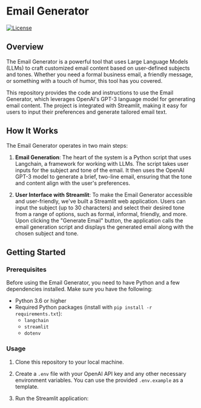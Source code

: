 # Email Generator

[![License](https://img.shields.io/badge/license-MIT-blue.svg)](https://opensource.org/licenses/MIT)

## Overview

The Email Generator is a powerful tool that uses Large Language Models (LLMs) to craft customized email content based on user-defined subjects and tones. Whether you need a formal business email, a friendly message, or something with a touch of humor, this tool has you covered.

This repository provides the code and instructions to use the Email Generator, which leverages OpenAI's GPT-3 language model for generating email content. The project is integrated with Streamlit, making it easy for users to input their preferences and generate tailored email text.

## How It Works

The Email Generator operates in two main steps:

1. **Email Generation**: The heart of the system is a Python script that uses Langchain, a framework for working with LLMs. The script takes user inputs for the subject and tone of the email. It then uses the OpenAI GPT-3 model to generate a brief, two-line email, ensuring that the tone and content align with the user's preferences.

2. **User Interface with Streamlit**: To make the Email Generator accessible and user-friendly, we've built a Streamlit web application. Users can input the subject (up to 30 characters) and select their desired tone from a range of options, such as formal, informal, friendly, and more. Upon clicking the "Generate Email" button, the application calls the email generation script and displays the generated email along with the chosen subject and tone.

## Getting Started

### Prerequisites

Before using the Email Generator, you need to have Python and a few dependencies installed. Make sure you have the following:

- Python 3.6 or higher
- Required Python packages (install with `pip install -r requirements.txt`):
  - `langchain`
  - `streamlit`
  - `dotenv`

### Usage

1. Clone this repository to your local machine.

2. Create a `.env` file with your OpenAI API key and any other necessary environment variables. You can use the provided `.env.example` as a template.

3. Run the Streamlit application:
